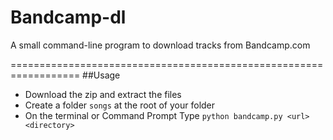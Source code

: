 # Bandcamp-dl
A small command-line program to download tracks from Bandcamp.com 

==================================================================
##Usage
* Download the zip and extract the files
* Create a folder `songs` at the root of your folder
* On the terminal or Command Prompt Type
  `python bandcamp.py <url> <directory>`
  
